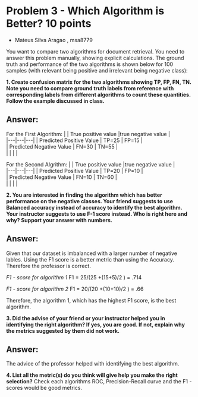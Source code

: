 # Problem 3 - Which Algorithm is Better? 10 points
- Mateus Silva Aragao , msa8779

You want to compare two algorithms for document retrieval. You need to answer this problem manually, showing explicit calculations. The ground truth and performance of the two algorithms is shown below for 100 samples (with relevant being positive and irrelevant being negative class): 

**1. Create confusion matrix for the two algorithms showing TP, FP, FN, TN. Note you need to compare ground truth labels from reference with corresponding labels from different algorithms to count these quantities. Follow the example discussed in class.** 
## Answer:

For the First Algorithm:
|   |  True positive value |true negative value   |  
|---|---|---|
|  Predicted Positive Value | TP=25  | FP=15  |   
|  Predicted Negative Value | FN=30  | TN=55  |  
|   |   |   | 

For the Second Algrithm:
|   |  True positive value |true negative value   |  
|---|---|---|
|  Predicted Positive Value | TP=20  | FP=10  |   
|  Predicted Negative Value | FN=10  | TN=60  |  
|   |   |   | 


**2. You are interested in finding the algorithm which has better performance on the negative classes. Your friend suggests to use Balanced accuracy instead of accuracy to identify the best algorithm. Your instructor suggests to use F-1 score instead. Who is right here and why? Support your answer with numbers.**
## Answer:
Given that our dataset is imbalanced with a larger number of negative lables. Using the F1 score is a better metric than using the Accuracy. Therefore the professor is correct. 

*F1 - score for algorithm 1* 
F1 = 25/(25 +(15+5)/2 ) = .714

*F1 - score for algorithm 2* 
F1 = 20/(20 +(10+10)/2 ) = .66

Therefore, the algorithm 1, which has the highest F1 score, is the best algorithm.

**3. Did the advise of your friend or your instructor helped you in identifying the right algorithm? If yes, you are good. If not, explain why the metrics suggested by them did not work.**
## Answer:
The advice of the professor helped with identifying the best algorithm. 


**4. List all the metric(s) do you think will give help you make the right selection?**
Check each algorithms ROC, Precision-Recall curve and the F1 -scores would be good metrics. 
